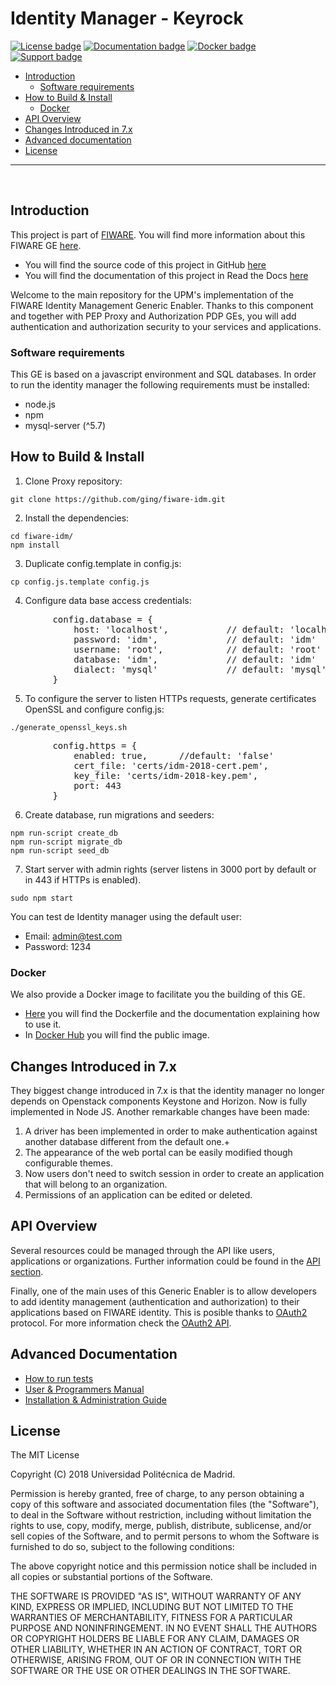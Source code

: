

# Identity Manager - Keyrock

[![License badge](https://img.shields.io/badge/license-MIT-blue.svg)](https://opensource.org/licenses/MIT)
[![Documentation badge](https://img.shields.io/badge/docs-stable-brightgreen.svg?style=flat)](http://fiware-idm.readthedocs.org/en/stable/)
[![Docker badge](https://img.shields.io/docker/pulls/fiware/idm.svg)](https://hub.docker.com/r/fiware/idm/)
[![Support badge]( https://img.shields.io/badge/support-sof-yellowgreen.svg)](http://stackoverflow.com/questions/tagged/fiware)

+ [Introduction](#def-introduction)
	- [Software requirements](#def-requirements)
+ [How to Build & Install](#def-build)
    - [Docker](#def-docker)
+ [API Overview](#def-api)
+ [Changes Introduced in 7.x](#def-changes)
+ [Advanced documentation](#def-advanced)
+ [License](#def-license)

---


<br>

<a name="def-introduction"></a>
## Introduction

This project is part of [FIWARE](http://fiware.org). You will find more information about this FIWARE GE [here](https://catalogue.fiware.org/enablers/identity-management-keyrock).

- You will find the source code of this project in GitHub [here](https://github.com/ging/fiware-idm)
- You will find the documentation of this project in Read the Docs [here](http://fiware-idm.readthedocs.org/)

Welcome to the main repository for the UPM's implementation of the FIWARE Identity Management Generic Enabler. Thanks to this component and together with PEP Proxy and Authorization PDP GEs, you will add authentication and authorization security to your services and applications.

<a name="def-requirements"></a>
### Software requirements
This GE is based on a javascript environment and SQL databases. In order to run the identity manager the following requirements must be installed:

 - node.js
 - npm
 - mysql-server (^5.7)


<a name="def-build"></a>
## How to Build & Install

 1. Clone Proxy repository:

<pre>
<code>git clone https://github.com/ging/fiware-idm.git</code>
</pre>

 2. Install the dependencies:

<pre>
<code>cd fiware-idm/
npm install</code>
</pre>

 3. Duplicate config.template in config.js:

<pre>
<code>cp config.js.template config.js</code>
</pre>

 4. Configure data base access credentials:

<pre>
		config.database = {
		    host: 'localhost',           // default: 'localhost' 
		    password: 'idm',             // default: 'idm'
		    username: 'root',            // default: 'root'
		    database: 'idm',             // default: 'idm'
		    dialect: 'mysql'             // default: 'mysql'
		}
</pre>

 5. To configure the server to listen HTTPs requests, generate certificates OpenSSL and configure config.js:

<pre>
<code>./generate_openssl_keys.sh</code>
</pre>

<pre>
		config.https = {
		    enabled: true, 		//default: 'false'
		    cert_file: 'certs/idm-2018-cert.pem',
		    key_file: 'certs/idm-2018-key.pem',
		    port: 443
		}
</pre>

 6. Create database, run migrations and seeders:

<pre>
<code>npm run-script create_db
npm run-script migrate_db 
npm run-script seed_db </code>
</pre>

 7. Start server with admin rights (server listens in 3000 port by
    default or in 443 if HTTPs is enabled).

<pre>
<code>sudo npm start</code>
</pre>


You can test de Identity manager using the default user:
 - Email: admin@test.com
 - Password: 1234

<a name="def-docker"></a>
### Docker

We also provide a Docker image to facilitate you the building of this GE.

- [Here](https://github.com/ging/fiware-idm/tree/master/extras/docker) you will find the Dockerfile and the documentation explaining how to use it.
- In [Docker Hub](https://hub.docker.com/r/fiware/idm/) you will find the public image.

<a name="def-changes"></a>
## Changes Introduced in 7.x
They biggest change introduced in 7.x is that the identity manager no longer depends on Openstack components Keystone and Horizon. Now is fully implemented in Node JS. Another remarkable changes have been made:

 1. A driver has been implemented in order to make authentication against another database different from the default one.+
 2. The appearance of the web portal can be easily modified though configurable themes.
 3. Now users don't need to switch session in order to create an application that will belong to an organization.
 4. Permissions of an application can be edited or deleted.

<a name="def-api"></a>
## API Overview
Several resources could be managed through the API like users, applications or organizations. Further information could be found in the [API section](http://fiware-idm.readthedocs.org/en/latest/api/#def-apiIdm).

Finally, one of the main uses of this Generic Enabler is to allow developers to add identity management (authentication and authorization) to their applications based on FIWARE identity. This is posible thanks to [OAuth2](https://oauth.net/2/) protocol. For more information check the [OAuth2 API](http://fiware-idm.readthedocs.org/en/latest/api/#def-apiOAuth).

<a name="def-advanced"></a>
## Advanced Documentation

- [How to run tests](http://fiware-idm.readthedocs.org/en/latest/admin_guide#end-to-end-testing)
- [User & Programmers Manual](http://fiware-idm.readthedocs.org/en/latest/user_guide/)
- [Installation & Administration Guide](http://fiware-idm.readthedocs.org/en/latest/admin_guide/)

<a name="def-license"></a>
## License

The MIT License

Copyright (C) 2018 Universidad Politécnica de Madrid.

Permission is hereby granted, free of charge, to any person obtaining a copy of this software and associated documentation files (the "Software"), to deal in the Software without restriction, including without limitation the rights to use, copy, modify, merge, publish, distribute, sublicense, and/or sell copies of the Software, and to permit persons to whom the Software is furnished to do so, subject to the following conditions:

The above copyright notice and this permission notice shall be included in all copies or substantial portions of the Software.

THE SOFTWARE IS PROVIDED "AS IS", WITHOUT WARRANTY OF ANY KIND, EXPRESS OR IMPLIED, INCLUDING BUT NOT LIMITED TO THE WARRANTIES OF MERCHANTABILITY, FITNESS FOR A PARTICULAR PURPOSE AND NONINFRINGEMENT. IN NO EVENT SHALL THE AUTHORS OR COPYRIGHT HOLDERS BE LIABLE FOR ANY CLAIM, DAMAGES OR OTHER LIABILITY, WHETHER IN AN ACTION OF CONTRACT, TORT OR OTHERWISE, ARISING FROM, OUT OF OR IN CONNECTION WITH THE SOFTWARE OR THE USE OR OTHER DEALINGS IN THE SOFTWARE.

